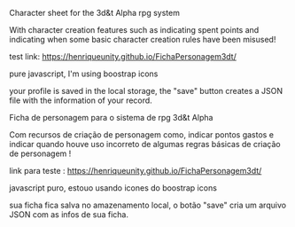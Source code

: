 Character sheet for the 3d&t Alpha rpg system

With character creation features such as indicating spent points and indicating when some basic character creation rules have been misused!


test link: https://henriqueunity.github.io/FichaPersonagem3dt/

pure javascript, I'm using boostrap icons

your profile is saved in the local storage, the "save" button creates a JSON file with the information of your record.

Ficha de personagem para o sistema de rpg 3d&t Alpha

Com recursos de criação de personagem como, indicar pontos gastos e indicar quando houve uso incorreto de algumas regras básicas de criação de personagem !


link para teste : https://henriqueunity.github.io/FichaPersonagem3dt/

javascript puro, estouo usando icones do boostrap icons 

sua ficha fica salva no amazenamento local, o botão "save" cria um arquivo JSON com as infos de sua ficha. 

